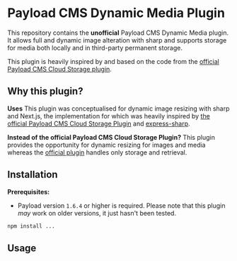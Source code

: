 # Payload CMS Dynamic Media Plugin

This repository contains the **unofficial** Payload CMS Dynamic Media plugin.
It allows full and dynamic image alteration with sharp and supports storage for
media both locally and in third-party permanent storage.

This plugin is heavily inspired by and based on the code from the
[official Payload CMS Cloud Storage plugin](https://github.com/payloadcms/plugin-cloud-storage).

## Why this plugin?

**Uses**
This plugin was conceptualised for dynamic image resizing with sharp and
Next.js, the implementation for which was heavily inspired by
[the official Payload CMS Cloud Storage Plugin](https://github.com/payloadcms/plugin-cloud-storage)
and [express-sharp](https://github.com/pmb0/express-sharp).

**Instead of the official Payload CMS Cloud Storage Plugin?**
This plugin provides the opportunity for dynamic resizing for images and media
whereas the [official plugin](https://github.com/payloadcms/plugin-cloud-storage)
handles only storage and retrieval.

## Installation

**Prerequisites:**

- Payload version ```1.6.4``` or higher is required. Please note that this
  plugin *may* work on older versions, it just hasn't been tested.

```bash
npm install ...
```

## Usage
